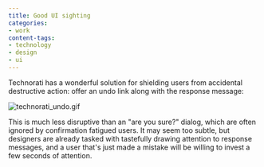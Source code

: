```yaml
---
title: Good UI sighting
categories:
- work
content-tags:
- technology
- design
- ui
---
```


Technorati has a wonderful solution for shielding users from accidental destructive action: offer an undo link along with the response message:

![technorati_undo.gif](/media/2006-05-22-good-ui-sighting/technorati_undo.gif)

This is much less disruptive than an "are you sure?" dialog, which are often ignored by confirmation fatigued users.  It may seem too subtle, but designers are already tasked with tastefully drawing attention to response messages, and a user that's just made a mistake will be willing to invest a few seconds of attention.

